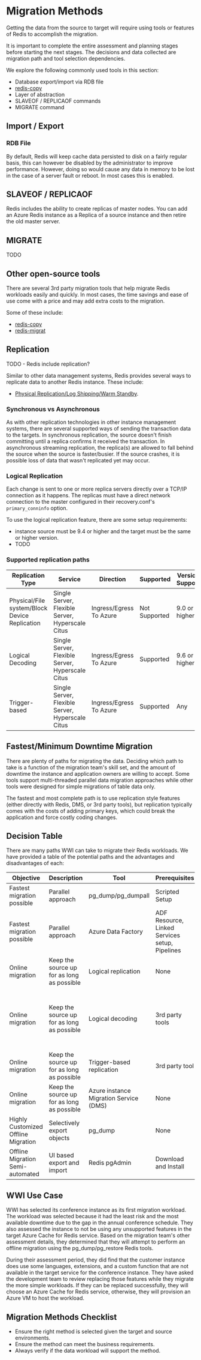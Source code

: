 # Migration Methods

Getting the data from the source to target will require using tools or features of Redis to accomplish the migration.

It is important to complete the entire assessment and planning stages before starting the next stages.  The decisions and data collected are migration path and tool selection dependencies.

We explore the following commonly used tools in this section:

- Database export/import via RDB file
- [redis-copy](https://github.com/deepakverma/redis-copy)
- Layer of abstraction
- SLAVEOF / REPLICAOF commands
- MIGRATE command

## Import / Export

### RDB File

By default, Redis will keep cache data persisted to disk on a fairly regular basis, this can however be disabled by the administrator to improve performance. However, doing so would cause any data in memory to be lost in the case of a server fault or reboot.  In most cases this is enabled.

## SLAVEOF / REPLICAOF

Redis includes the ability to create replicas of master nodes.  You can add an Azure Redis instance as a Replica of a source instance and then retire the old master server.

## MIGRATE

TODO

## Other open-source tools

There are several 3rd party migration tools that help migrate Redis workloads easily and quickly. In most cases, the time savings and ease of use come with a price and may add extra costs to the migration.

Some of these include:

- [redis-copy](https://github.com/deepakverma/redis-copy)
- [redis-migrat](https://github.com/vipshop/redis-migrate-tool)

## Replication

TODO - Redis include replication?

Similar to other data management systems, Redis provides several ways to replicate data to another Redis instance. These include:

- [Physical Replication/Log Shipping/Warm Standby](https://www.Redis.org/docs/9.6/warm-standby.html).

### Synchronous vs Asynchronous

As with other replication technologies in other instance management systems, there are several supported ways of sending the transaction data to the targets. In synchronous replication, the source doesn't finish committing until a replica confirms it received the transaction. In asynchronous streaming replication, the replica(s) are allowed to fall behind the source when the source is faster/busier. If the source crashes, it is possible loss of data that wasn't replicated yet may occur.

### Logical Replication

Each change is sent to one or more replica servers directly over a TCP/IP connection as it happens. The replicas must have a direct network connection to the master configured in their recovery.conf's `primary_conninfo` option.

To use the logical replication feature, there are some setup requirements:

- instance source must be 9.4 or higher and the target must be the same or higher version.
- TODO

### Supported replication paths

| Replication Type | Service | Direction | Supported | Version Support | Notes
| --- | --- | --- | --- | ---- | ---- |
| Physical/File system/Block Device Replication | Single Server, Flexible Server, Hyperscale Citus | Ingress/Egress To Azure | Not Supported | 9.0 or higher | Requires file system access
| Logical Decoding | Single Server, Flexible Server, Hyperscale Citus | Ingress/Egress To Azure | Supported | 9.6 or higher | N/A
| Trigger-based | Single Server, Flexible Server, Hyperscale Citus | Ingress/Egress To Azure | Supported | Any | 3rd Party tool required

## Fastest/Minimum Downtime Migration

There are plenty of paths for migrating the data. Deciding which path to take is a function of the migration team's skill set, and the amount of downtime the instance and application owners are willing to accept.  Some tools support multi-threaded parallel data migration approaches while other tools were designed for simple migrations of table data only.

The fastest and most complete path is to use replication style features (either directly with Redis, DMS, or 3rd party tools), but replication typically comes with the costs of adding primary keys, which could break the application and force costly coding changes.

## Decision Table

There are many paths WWI can take to migrate their Redis workloads. We have provided a table of the potential paths and the advantages and disadvantages of each:

| Objective | Description | Tool | Prerequisites | Advantages | Disadvantages |
| --- | --- | --- | --- | ---- | ---- |
| Fastest migration possible | Parallel approach | pg_dump/pg_dumpall | Scripted Setup | Highly parallelized | Target throttling |
| Fastest migration possible | Parallel approach | Azure Data Factory | ADF Resource, Linked Services setup, Pipelines | Highly parallelized | Target throttling |
| Online migration | Keep the source up for as long as possible | Logical replication | None | Seamless | Extra processing and storage |
| Online migration | Keep the source up for as long as possible | Logical decoding | 3rd party tools | High-performance, zero-downtime, high availability, support for other targets | Extra setup, processing and storage |
| Online migration | Keep the source up for as long as possible | Trigger-based replication | 3rd party tool | Seamless | 3rd party tool configuration |
| Online migration | Keep the source up for as long as possible | Azure instance Migration Service (DMS) | None | Repeatable process | Limited to data only, supports 10.0 and higher |
| Highly Customized Offline Migration | Selectively export objects | pg_dump | None | Highly customizable | Manual |
| Offline Migration Semi-automated | UI based export and import | Redis pgAdmin | Download and Install | Semi-automated | Only common sets of switches are supported |

## WWI Use Case

WWI has selected its conference instance as its first migration workload. The workload was selected because it had the least risk and the most available downtime due to the gap in the annual conference schedule. They also assessed the instance to not be using any unsupported features in the target Azure Cache for Redis service. Based on the migration team's other assessment details, they determined that they will attempt to perform an offline migration using the pg_dump/pg_restore Redis tools.

During their assessment period, they did find that the customer instance does use some languages, extensions, and a custom function that are not available in the target service for the conference instance. They have asked the development team to review replacing those features while they migrate the more simple workloads. If they can be replaced successfully, they will choose an Azure Cache for Redis service, otherwise, they will provision an Azure VM to host the workload.

## Migration Methods Checklist

- Ensure the right method is selected given the target and source environments.
- Ensure the method can meet the business requirements.
- Always verify if the data workload will support the method.
